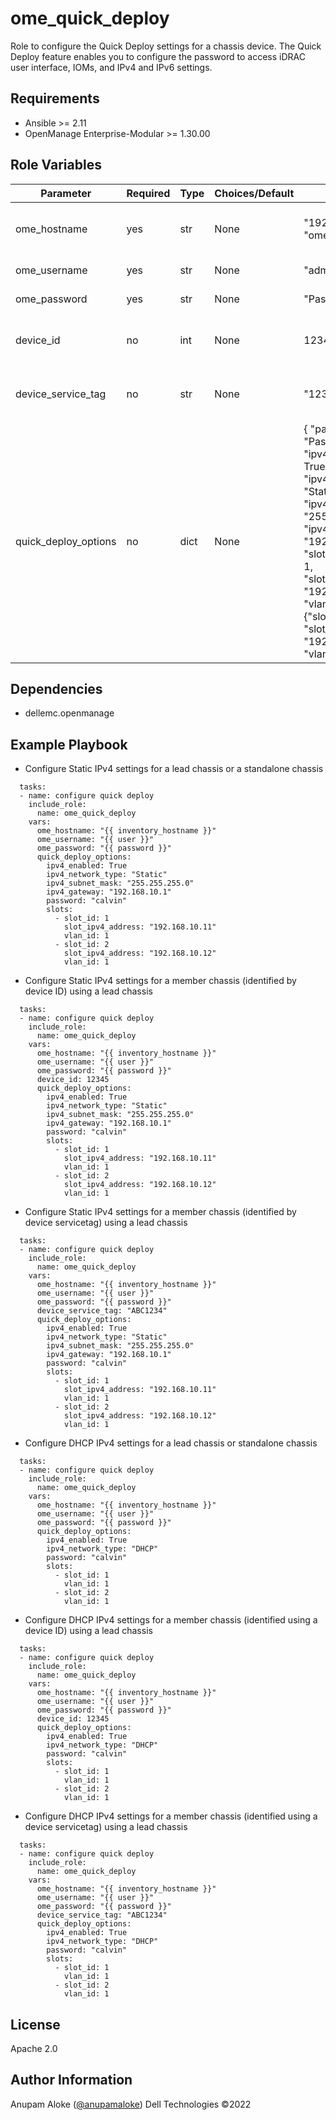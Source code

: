 ome_quick_deploy
=========

Role to configure the Quick Deploy settings for a chassis device. The Quick Deploy feature enables you to configure the password to access iDRAC user interface, IOMs, and IPv4 and IPv6 settings.

Requirements
------------

- Ansible >= 2.11
- OpenManage Enterprise-Modular >= 1.30.00

Role Variables
--------------

| Parameter | Required | Type | Choices/Default | Example | Description |
|-----------|----------|------|-----------------|---------|-------------|
| ome_hostname | yes | str | None | "192.168.10.10"<br>"ome.example.com" | OME-Modular IP address or hostname |
| ome_username | yes | str | None | "admin" | OME user name |
| ome_password | yes | str | None | "Passw0rd" | OME user password |
| device_id | no | int | None | 12345 | Device ID of the target chassis |
| device_service_tag | no | str | None | "123ABCD" | Service Tag of the target chassis |
| quick_deploy_options | no | dict | None | { "password": "Passw0rd", "ipv4_enabled": True, "ipv4_network_type": "Static", "ipv4_subnet_mask": "255.255.255.0", "ipv4_gateway": "192.168.10.1", "slots":  [ {"slot_id": 1, "slot_ipv4_address": "192.168.10.11", "vlan_id": 1}, {"slot_id": 2, "slot_ipv4_address": "192.168.10.12", "vlan_id": 1} ]} | Quick deploy option settings |

Dependencies
------------

- dellemc.openmanage

Example Playbook
----------------

- Configure Static IPv4 settings for a lead chassis or a standalone chassis

```
  tasks:
  - name: configure quick deploy
    include_role:
      name: ome_quick_deploy
    vars:
      ome_hostname: "{{ inventory_hostname }}"
      ome_username: "{{ user }}"
      ome_password: "{{ password }}"
      quick_deploy_options:
        ipv4_enabled: True
        ipv4_network_type: "Static"
        ipv4_subnet_mask: "255.255.255.0"
        ipv4_gateway: "192.168.10.1"
        password: "calvin"
        slots:
          - slot_id: 1
            slot_ipv4_address: "192.168.10.11"
            vlan_id: 1
          - slot_id: 2
            slot_ipv4_address: "192.168.10.12"
            vlan_id: 1
```

- Configure Static IPv4 settings for a member chassis (identified by device ID) using a lead chassis

```
  tasks:
  - name: configure quick deploy
    include_role:
      name: ome_quick_deploy
    vars:
      ome_hostname: "{{ inventory_hostname }}"
      ome_username: "{{ user }}"
      ome_password: "{{ password }}"
      device_id: 12345
      quick_deploy_options:
        ipv4_enabled: True
        ipv4_network_type: "Static"
        ipv4_subnet_mask: "255.255.255.0"
        ipv4_gateway: "192.168.10.1"
        password: "calvin"
        slots:
          - slot_id: 1
            slot_ipv4_address: "192.168.10.11"
            vlan_id: 1
          - slot_id: 2
            slot_ipv4_address: "192.168.10.12"
            vlan_id: 1
```

- Configure Static IPv4 settings for a member chassis (identified by device servicetag) using a lead chassis

```
  tasks:
  - name: configure quick deploy
    include_role:
      name: ome_quick_deploy
    vars:
      ome_hostname: "{{ inventory_hostname }}"
      ome_username: "{{ user }}"
      ome_password: "{{ password }}"
      device_service_tag: "ABC1234"
      quick_deploy_options:
        ipv4_enabled: True
        ipv4_network_type: "Static"
        ipv4_subnet_mask: "255.255.255.0"
        ipv4_gateway: "192.168.10.1"
        password: "calvin"
        slots:
          - slot_id: 1
            slot_ipv4_address: "192.168.10.11"
            vlan_id: 1
          - slot_id: 2
            slot_ipv4_address: "192.168.10.12"
            vlan_id: 1
```

- Configure DHCP IPv4 settings for a lead chassis or standalone chassis

```
  tasks:
  - name: configure quick deploy
    include_role:
      name: ome_quick_deploy
    vars:
      ome_hostname: "{{ inventory_hostname }}"
      ome_username: "{{ user }}"
      ome_password: "{{ password }}"
      quick_deploy_options:
        ipv4_enabled: True
        ipv4_network_type: "DHCP"
        password: "calvin"
        slots:
          - slot_id: 1
            vlan_id: 1
          - slot_id: 2
            vlan_id: 1
```

- Configure DHCP IPv4 settings for a member chassis (identified using a device ID) using a lead chassis

```
  tasks:
  - name: configure quick deploy
    include_role:
      name: ome_quick_deploy
    vars:
      ome_hostname: "{{ inventory_hostname }}"
      ome_username: "{{ user }}"
      ome_password: "{{ password }}"
      device_id: 12345
      quick_deploy_options:
        ipv4_enabled: True
        ipv4_network_type: "DHCP"
        password: "calvin"
        slots:
          - slot_id: 1
            vlan_id: 1
          - slot_id: 2
            vlan_id: 1
```

- Configure DHCP IPv4 settings for a member chassis (identified using a device servicetag) using a lead chassis

```
  tasks:
  - name: configure quick deploy
    include_role:
      name: ome_quick_deploy
    vars:
      ome_hostname: "{{ inventory_hostname }}"
      ome_username: "{{ user }}"
      ome_password: "{{ password }}"
      device_service_tag: "ABC1234"
      quick_deploy_options:
        ipv4_enabled: True
        ipv4_network_type: "DHCP"
        password: "calvin"
        slots:
          - slot_id: 1
            vlan_id: 1
          - slot_id: 2
            vlan_id: 1
```



License
-------

Apache 2.0

Author Information
------------------

Anupam Aloke ([@anupamaloke](https://github.com/anupamaloke))
Dell Technologies &copy;2022
